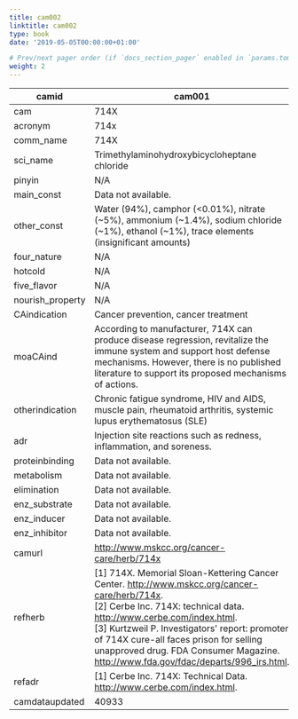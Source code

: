 ```yaml
---
title: cam002
linktitle: cam002
type: book
date: '2019-05-05T00:00:00+01:00'

# Prev/next pager order (if `docs_section_pager` enabled in `params.toml`)
weight: 2
---
```


| camid            | cam001                                                                                                                                                                                                                                                                                                                                                                                                                                                                                                                                                                                                 |
|------------------|--------------------------------------------------------------------------------------------------------------------------------------------------------------------------------------------------------------------------------------------------------------------------------------------------------------------------------------------------------------------------------------------------------------------------------------------------------------------------------------------------------------------------------------------------------------------------------------------------------|
| cam              | 714X                                                                                                                                                                                                                                                                                                                                                                                                                                                                                                                                                                                                   |
| acronym          | 714x                                                                                                                                                                                                                                                                                                                                                                                                                                                                                                                                                                                                   |
| comm_name        | 714X                                                                                                                                                                                                                                                                                                                                                                                                                                                                                                                                                                                                   |
| sci_name         | Trimethylaminohydroxybicycloheptane chloride                                                                                                                                                                                                                                                                                                                                                                                                                                                                                                                                                           |
| pinyin           | N/A                                                                                                                                                                                                                                                                                                                                                                                                                                                                                                                                                                                                    |
| main_const       | Data not available.                                                                                                                                                                                                                                                                                                                                                                                                                                                                                                                                                                                    |
| other_const      | Water (94%), camphor (<0.01%), nitrate (~5%), ammonium (~1.4%), sodium   chloride (~1%), ethanol (~1%), trace elements (insignificant amounts)                                                                                                                                                                                                                                                                                                                                                                                                                                                         |
| four_nature      | N/A                                                                                                                                                                                                                                                                                                                                                                                                                                                                                                                                                                                                    |
| hotcold          | N/A                                                                                                                                                                                                                                                                                                                                                                                                                                                                                                                                                                                                    |
| five_flavor      | N/A                                                                                                                                                                                                                                                                                                                                                                                                                                                                                                                                                                                                    |
| nourish_property | N/A                                                                                                                                                                                                                                                                                                                                                                                                                                                                                                                                                                                                    |
| CAindication     | Cancer prevention, cancer treatment                                                                                                                                                                                                                                                                                                                                                                                                                                                                                                                                                                    |
| moaCAind         | According to manufacturer, 714X can produce disease regression,   revitalize the immune system and support host defense mechanisms. However,   there is no published literature to support its proposed mechanisms of   actions.                                                                                                                                                                                                                                                                                                                                                                       |
| otherindication  | Chronic fatigue syndrome, HIV and AIDS, muscle pain, rheumatoid   arthritis, systemic lupus erythematosus (SLE)                                                                                                                                                                                                                                                                                                                                                                                                                                                                                        |
| adr              | Injection site reactions such as redness, inflammation, and soreness.                                                                                                                                                                                                                                                                                                                                                                                                                                                                                                                                  |
| proteinbinding   | Data not available.                                                                                                                                                                                                                                                                                                                                                                                                                                                                                                                                                                                    |
| metabolism       | Data not available.                                                                                                                                                                                                                                                                                                                                                                                                                                                                                                                                                                                    |
| elimination      | Data not available.                                                                                                                                                                                                                                                                                                                                                                                                                                                                                                                                                                                    |
| enz_substrate    | Data not available.                                                                                                                                                                                                                                                                                                                                                                                                                                                                                                                                                                                    |
| enz_inducer      | Data not available.                                                                                                                                                                                                                                                                                                                                                                                                                                                                                                                                                                                    |
| enz_inhibitor    | Data not available.                                                                                                                                                                                                                                                                                                                                                                                                                                                                                                                                                                                    |
| camurl           | http://www.mskcc.org/cancer-care/herb/714x                                                                                                                                                                                                                                                                                                                                                                                                                                                                                                                                                             |
| refherb          | [1] 714X. Memorial Sloan-Kettering Cancer Center. <a   href="http://www.mskcc.org/cancer-care/herb/714x"   target="_blank">http://www.mskcc.org/cancer-care/herb/714x</a>.<br>      [2] Cerbe Inc. 714X: technical data. <a   href="http://www.cerbe.com/index.html"   target="_blank">http://www.cerbe.com/index.html</a>.<br>      [3] Kurtzweil P. Investigators' report: promoter of 714X cure-all faces   prison for selling unapproved drug. FDA Consumer Magazine. <a   href="http://www.fda.gov/fdac/departs/996_irs.html"   target="_blank">http://www.fda.gov/fdac/departs/996_irs.html</a>. |
| refadr           | [1] Cerbe Inc. 714X: Technical Data. <a   href="http://www.cerbe.com/index.html"   target="_blank">http://www.cerbe.com/index.html</a>.                                                                                                                                                                                                                                                                                                                                                                                                                                                                |
| camdataupdated   | 40933                                                                                                                                                                                                                                                                                                                                                                                                                                                                                                                                                                                                  |